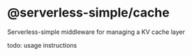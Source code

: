 # @serverless-simple/cache

Serverless-simple middleware for managing a KV cache layer

todo: usage instructions
